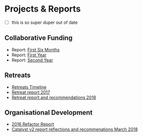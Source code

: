 # Projects & Reports

- [ ] this is so super duper out of date

## Collaborative Funding

* Report: [First Six Months](https://docs.google.com/document/d/1ZSVDqVzGpjk1MGoJIzBLBbcUcFuy1FdEydR7eYzJaAw/edit#)
* Report: [First Year](https://docs.google.com/document/d/1T2DJIjHbqY-GjdnF1Pegy0sLjwNyuJ7V_XB-I0ri6Xg/edit#)
* Report: [Second Year](https://docs.google.com/document/d/19rKXpu8lq0Fc48fiVIwVHVgqI9HS0Po3ClYwomouJsI/edit#heading=h.gqc8t9d755t)

## Retreats

* [Retreats Timeline](https://docs.google.com/presentation/d/1UIO8q1G8-UNmQ2ckJD0JwTDiRVAeTdBL-GbMPdt_6qo/present#slide=id.p)
* [Retreat report 2017](https://drive.google.com/file/d/0B03pa7WnDghxZFFULUtHNkRlYkU/view)
* [Retreat report and recommendations 2018](https://loomio-uploads.s3.amazonaws.com/documents/files/000/126/372/original/Summerfest_2018__Report_and_Recommendations.pdf)

## Organisational Development

* [2016 Refactor Report](https://drive.google.com/file/d/0Bxr3iqrIRxyQVVY1LTdHbktpX1k/view?usp=sharing)
* [Catalyst v2 report reflections and recommenations March 2018](https://docs.google.com/document/d/1nzyR9SJLKvYmxMPRjLJn0EY2n9zXjT7Ko0ZQqucajIU)

